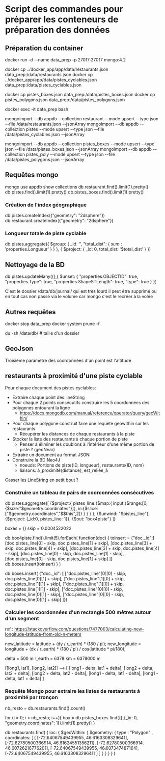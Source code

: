 # Script des commandes pour préparer les conteneurs de préparation des données

## Préparation du container

docker run -d --name data_prep -p 27017:27017 mongo:4.2

docker cp ../docker_app/app/data/restaurants.json data_prep:/data/restaurants.json
docker cp ../docker_app/app/data/pistes_cyclables.json data_prep:/data/pistes_cyclables.json

docker cp pistes_boxes.json data_prep:/data/pistes_boxes.json
docker cp pistes_polygons.json data_prep:/data/pistes_polygons.json

docker exec -it data_prep bash

mongoimport --db appdb --collection restaurant --mode upsert --type json --file /data/restaurants.json --jsonArray
mongoimport --db appdb --collection pistes --mode upsert --type json --file /data/pistes_cyclables.json --jsonArray

mongoimport --db appdb --collection pistes_boxes --mode upsert --type json --file /data/pistes_boxes.json --jsonArray
mongoimport --db appdb --collection pistes_poly --mode upsert --type json --file /data/pistes_polygons.json --jsonArray

## Requêtes mongo

mongo
use appdb
show collections
db.restaurant.find().limit(1).pretty()
db.pistes.find().limit(1).pretty()
db.pistes_boxes.find().limit(1).pretty()

### Création de l'index géographique

db.pistes.createIndex({"geometry": "2dsphere"})
db.restaurant.createIndex({"geometry": "2dsphere"})

### Longueur totale de piste cyclable

db.pistes.aggregate({
    $group: {
        _id: '',
        "total_dist": { $sum: '$properties.Longueur' }
    }
 }, {
    $project: {
        _id: 0,
        total_dist: '$total_dist'
    }
})

## Nettoyage de la BD

db.pistes.updateMany({},{
    $unset: {
        "properties.OBJECTID": true,
        "properties.Type": true,
        "properties.ShapeSTLength": true,
        "type": true
    }
})

C'est le dossier /data/db/journal/ qui est très lourd
il peut être supprimé ou en tout cas non passé via le volume car mongo c'est le recréer à la volée

## Autres requêtes

docker stop data_prep
docker system prune -f

du -sh /data/db/    # taille d'un dossier

## GeoJson

Troisième paramètre des coordonnées d'un point est l'altitude

## restaurants à proximité d'une piste cyclable

Pour chaque document des pistes cyclables:

* Extraire chaque point des lineString
* Pour chaque 2 points consécutifs construire les 5 coordonnées des polygones entourant la ligne
  * <https://docs.mongodb.com/manual/reference/operator/query/geoWithin/>
* Pour chaque polygone construit faire une requête geowithin sur les restaurants
  * Récupérer les distances de chaque restaurants à la piste
* Stocker la liste des restaurants à chaque portion de piste
  * Penser à éliminer les doublons à l'intérieur d'une même portion de piste ? (geoNear)
* Extraire un document au format JSON
* Construire la BD Neo4J
  * noeuds: Portions de piste{ID, longueur}, restaurants{ID, nom}
  * liaisons: à_proximité{distance}, est_reliée_à

Casser les LineString en petit bout ?

### Construire un tableau de pairs de coorconnées consécutives

db.pistes.aggregate([
    {$project:{
        pistes_line:{$map:{
            input:{$range:[0,{$size:"$geometry.coordinates"}]},
            in:{$slice:["$geometry.coordinates","$$this",2]}
                }
            }
        }
    },
    {$unwind: "$pistes_line"},
    {$project: {_id:0, pistes_line: 1}},
    {$out: "box4piste"}
])

boxes = {}
skip = 0.0004522022

db.box4piste.find().limit(5).forEach(
    function(doc) {
        toinsert = {"doc._id":[
                [doc.pistes_line[0] - skip, doc.pistes_line[1] + skip],
                [doc.pistes_line[3] + skip, doc.pistes_line[4] + skip],
                [doc.pistes_line[3] + skip, doc.pistes_line[4] - skip],
                [doc.pistes_line[0] - skip, doc.pistes_line[1] - skip],
                [doc.pistes_line[0] - skip, doc.pistes_line[1] + skip]
            ]}
        db.boxes.insert(toinsert)
    }
)

db.boxes.insert( {"doc._id": [
                ["doc.pistes_line"[0][0] - skip, doc.pistes_line[0][1] + skip],
                ["doc.pistes_line"[1][0] + skip, doc.pistes_line[1][1] + skip],
                ["doc.pistes_line"[1][0] + skip, doc.pistes_line[1][1] - skip],
                ["doc.pistes_line"[0][0] - skip, doc.pistes_line[0][1] - skip],
                ["doc.pistes_line"[0][0] - skip, doc.pistes_line[0][1] + skip]
            ]})

### Calculer les coordonnées d'un rectangle 500 mètres autour d'un segment

ref : <https://stackoverflow.com/questions/7477003/calculating-new-longitude-latitude-from-old-n-meters>

new_latitude  = latitude  + (dy / r_earth) * (180 / pi);
new_longitude = longitude + (dx / r_earth) * (180 / pi) / cos(latitude * pi/180);

delta = 500 m
r_earth = 6378 km = 6378000 m

[[long1, lat1], [long2, lat2]] --> [
    [long1 - delta, lat1 + delta], 
    [long2 + delta, lat2 + delta],
    [long2 + delta, lat2 - delta],
    [long1 - delta, lat1 - delta], 
    [long1 - delta, lat1 + delta]
]

### Requête Mongo pour extraire les listes de restaurants à proximité par tronçon

nb_resto = db.restaurants.find().count()

for (i = 0; i < nb_resto; i++){
    box = db.pistes_boxes.find({},{_id: 0, "geometry.coordinates": 1}).limit(1).pretty()
}

db.restaurants.find(
   {
     loc: {
       $geoWithin: {
          $geometry: {
             type : "Polygon" ,
             coordinates: [ [ 
                    [-72.64067549439955, 46.6163308329641],
                    [-72.62780500366914, 46.61624551356211],
                    [-72.62780500366914, 46.60726216776201],
                    [-72.64067549439955, 46.607347487164],
                    [-72.64067549439955, 46.6163308329641]
                ] ]
          }
       }
     }
   }
)
